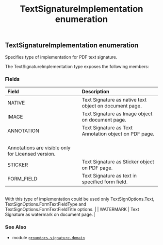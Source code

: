 ﻿---
title: TextSignatureImplementation enumeration
second_title: GroupDocs.Signature for Python via .NET API References
description: 
type: docs
url: /python-net/groupdocs.signature.domain/textsignatureimplementation/
is_root: false
weight: 810
---

## TextSignatureImplementation enumeration

Specifies type of implementation for PDF text signature.



The TextSignatureImplementation type exposes the following members:

### Fields
| Field | Description |
| :- | :- |
| NATIVE | Text Signature as native text object on document page. |
| IMAGE | Text Signature as Image object on document page. |
| ANNOTATION | Text Signature as Text Annotation object on PDF page.<br/>Annotations are visible only for Licensed version. |
| STICKER | Text Signature as Sticker object on PDF page. |
| FORM_FIELD | Text Signature as text in specified form field.<br/>With this type of implementation could be used only TextSignOptions.Text, <br/>TextSignOptions.FormTextFieldType and TextSignOptions.FormTextFieldTitle options. |
| WATERMARK | Text Signature as watermark on document page. |



### See Also
* module [`groupdocs.signature.domain`](..)
